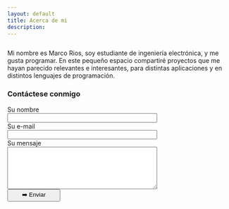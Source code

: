 ```yaml
---
layout: default
title: Acerca de mi
description: 
---
```



<div class="image-cropper">
    <img  class = "rounded">
</div>

Mi nombre es Marco Rios, soy estudiante de ingeniería electrónica, y  me gusta programar. En este pequeño espacio compartiré proyectos que me hayan parecido relevantes e interesantes, para distintas aplicaciones y en distintos lenguajes de programación. 

<body>
    <h3>Contáctese conmigo</h3>
    <form  method="POST" action="https://formspree.io/f/xjvdgrez">
            <label for="Name" >Su nombre</label>
            <div class="fcf-input-group">
                <input type="text" id="Name" name="Name" class="fcf-form-control" required style="width: 340px;">
            </div>
        <div class="fcf-form-group">
            <label for="Email" class="fcf-label">Su e-mail</label>
            <div class="fcf-input-group">
                <input type="email" id="Email" name="Email" class="fcf-form-control" required style="width: 340px;">
            </div>
        <div class="fcf-form-group">
            <label for="Message" class="fcf-label">Su mensaje</label>
            <div class="fcf-input-group">
                <textarea id="Message" name="Message" class="fcf-form-control" rows="6" maxlength="4000" required style="width: 340px;"></textarea>
            </div>
        </div>
        <div class="fcf-form-group">
            <button type="submit" id="fcf-button" class="fcf-btn fcf-btn-primary fcf-btn-lg fcf-btn-block" style="width: 120px;">➡️  Enviar </button>
        </div>
    
